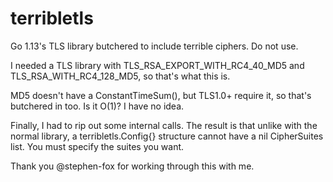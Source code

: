 # terribletls
Go 1.13's TLS library butchered to include terrible ciphers. Do not use.

I needed a TLS library with TLS_RSA_EXPORT_WITH_RC4_40_MD5 and TLS_RSA_WITH_RC4_128_MD5, so that's what this is.

MD5 doesn't have a ConstantTimeSum(), but TLS1.0+ require it, so that's butchered in too. Is it O(1)? I have no idea.

Finally, I had to rip out some internal calls. The result is that unlike with the normal library, a terribletls.Config{} structure cannot have a nil CipherSuites list. You must specify the suites you want.

Thank you @stephen-fox for working through this with me.
